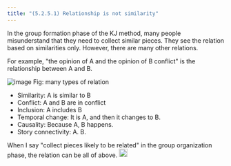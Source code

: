 ```yaml
---
title: "(5.2.5.1) Relationship is not similarity"
---
```


In the group formation phase of the KJ method, many people misunderstand that they need to collect similar pieces. They see the relation based on similarities only. However, there are many other relations.

For example, "the opinion of A and the opinion of B conflict" is the relationship between A and B.

![image](https://gyazo.com/d0b81e084efdfcb0c33a50fa9f6fcccd/thumb/1000)
Fig: many types of relation

- Similarity: A is similar to B
- Conflict: A and B are in conflict
- Inclusion: A includes B
- Temporal change: It is A, and then it changes to B.
- Causality: Because A, B happens.
- Story connectivity: A. B.

When I say "collect pieces likely to be related" in the group organization phase, the relation can be all of above.
<img src='https://scrapbox.io/api/pages/nishio-en/en/icon' alt='en.icon' height="19.5"/>